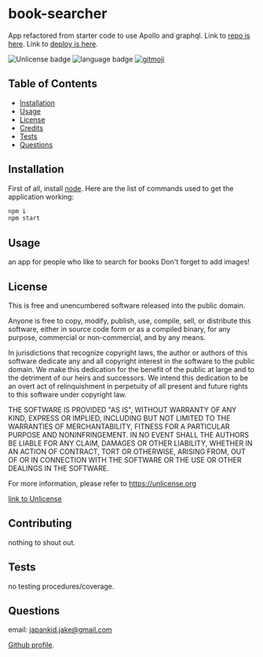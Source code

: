 # book-searcher

App refactored from starter code to use Apollo and graphql. Link to [repo is here](https://github.com/japankid-code/book-searcher). Link to [deploy is here]().

![Unlicense badge](https://img.shields.io/badge/license-Unlicense-blue?style=for-the-badge)
![language badge](https://img.shields.io/github/languages/top/japankid-code/book-searcher?style=for-the-badge)
[![gitmoji](https://img.shields.io/badge/gitmoji-%20😜%20😍-FFDD67.svg?style=flat-square)](https://gitmoji.dev)

## Table of Contents

- [Installation](#installation)
- [Usage](#usage)
- [License](#license)
- [Credits](#credits)
- [Tests](#tests)
- [Questions](#questions)

## Installation

First of all, install [node](https://nodejs.org/en/).
Here are the list of commands used to get the application working:

```bash
npm i
npm start
```

## Usage

an app for people who like to search for books
Don't forget to add images!

## License

This is free and unencumbered software released into the public domain.

Anyone is free to copy, modify, publish, use, compile, sell, or
distribute this software, either in source code form or as a compiled
binary, for any purpose, commercial or non-commercial, and by any
means.

In jurisdictions that recognize copyright laws, the author or authors
of this software dedicate any and all copyright interest in the
software to the public domain. We make this dedication for the benefit
of the public at large and to the detriment of our heirs and
successors. We intend this dedication to be an overt act of
relinquishment in perpetuity of all present and future rights to this
software under copyright law.

THE SOFTWARE IS PROVIDED "AS IS", WITHOUT WARRANTY OF ANY KIND,
EXPRESS OR IMPLIED, INCLUDING BUT NOT LIMITED TO THE WARRANTIES OF
MERCHANTABILITY, FITNESS FOR A PARTICULAR PURPOSE AND NONINFRINGEMENT.
IN NO EVENT SHALL THE AUTHORS BE LIABLE FOR ANY CLAIM, DAMAGES OR
OTHER LIABILITY, WHETHER IN AN ACTION OF CONTRACT, TORT OR OTHERWISE,
ARISING FROM, OUT OF OR IN CONNECTION WITH THE SOFTWARE OR THE USE OR
OTHER DEALINGS IN THE SOFTWARE.

For more information, please refer to <https://unlicense.org>

[link to Unlicense](https://choosealicense.com/licenses/unlicense/)

## Contributing

nothing to shout out.

## Tests

no testing procedures/coverage.

## Questions

email: japankid.jake@gmail.com

[Github profile](https://github.com/japankid-code).

[//]: <> (If your project has a lot of features, consider adding a "Features" section.)
